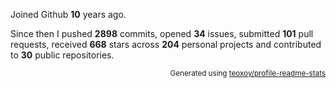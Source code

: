 Joined Github **10** years ago.

Since then I pushed **2898** commits, opened **34** issues, submitted **101** pull requests, received **668** stars across **204** personal projects and contributed to **30** public repositories.

<p align="right"><sub>Generated using <a href="https://github.com/marketplace/actions/profile-readme-stats">teoxoy/profile-readme-stats</a></sub></p>
